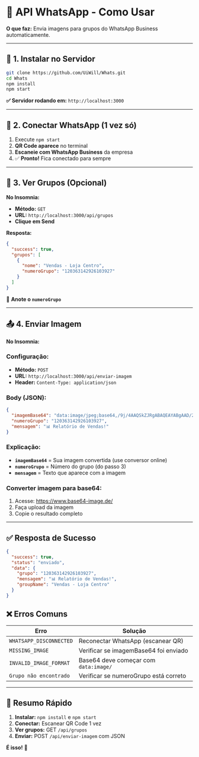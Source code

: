 # 📱 API WhatsApp - Como Usar

**O que faz:** Envia imagens para grupos do WhatsApp Business automaticamente.

---

## 🚀 **1. Instalar no Servidor**

```bash
git clone https://github.com/UiWill/Whats.git
cd Whats
npm install
npm start
```

**✅ Servidor rodando em:** `http://localhost:3000`

---

## 📱 **2. Conectar WhatsApp (1 vez só)**

1. Execute `npm start`
2. **QR Code aparece** no terminal
3. **Escaneie com WhatsApp Business** da empresa
4. ✅ **Pronto!** Fica conectado para sempre

---

## 👥 **3. Ver Grupos (Opcional)**

**No Insomnia:**

- **Método:** `GET`
- **URL:** `http://localhost:3000/api/grupos`
- **Clique em Send**

**Resposta:**
```json
{
  "success": true,
  "grupos": [
    {
      "nome": "Vendas - Loja Centro",
      "numeroGrupo": "120363142926103927"
    }
  ]
}
```

📝 **Anote o `numeroGrupo`**

---

## 📤 **4. Enviar Imagem**

**No Insomnia:**

### **Configuração:**
- **Método:** `POST`
- **URL:** `http://localhost:3000/api/enviar-imagem`
- **Header:** `Content-Type: application/json`

### **Body (JSON):**
```json
{
  "imagemBase64": "data:image/jpeg;base64,/9j/4AAQSkZJRgABAQEAYABgAAD/2wBDAAYEBQYFBAYGBQYHBwYIChAKCgkJChQODwwQFxQYGBcUFhYaHSUfGhsjHBYWICwgIyYnKSopGR8tMC0oMCUoKSj/2wBDAQcHBwoIChMKChMoGhYaKCgoKCgoKCgoKCgoKCgoKCgoKCgoKCgoKCgoKCgoKCgoKCgoKCgoKCgoKCgoKCgoKCj/wAARCAABAAEDASIAAhEBAxEB/8QAFQABAQAAAAAAAAAAAAAAAAAAAAv/xAAUEAEAAAAAAAAAAAAAAAAAAAAA/8QAFQEBAQAAAAAAAAAAAAAAAAAAAAX/xAAUEQEAAAAAAAAAAAAAAAAAAAAA/9oADAMBAAIRAxEAPwCdABmX/9k=",
  "numeroGrupo": "120363142926103927",
  "mensagem": "📊 Relatório de Vendas!"
}
```

### **Explicação:**
- **`imagemBase64`** = Sua imagem convertida (use conversor online)
- **`numeroGrupo`** = Número do grupo (do passo 3)
- **`mensagem`** = Texto que aparece com a imagem

### **Converter imagem para base64:**
1. Acesse: https://www.base64-image.de/
2. Faça upload da imagem
3. Copie o resultado completo

---

## ✅ **Resposta de Sucesso**

```json
{
  "success": true,
  "status": "enviado",
  "data": {
    "grupo": "120363142926103927",
    "mensagem": "📊 Relatório de Vendas!",
    "groupName": "Vendas - Loja Centro"
  }
}
```

## ❌ **Erros Comuns**

| Erro | Solução |
|------|---------|
| `WHATSAPP_DISCONNECTED` | Reconectar WhatsApp (escanear QR) |
| `MISSING_IMAGE` | Verificar se imagemBase64 foi enviado |
| `INVALID_IMAGE_FORMAT` | Base64 deve começar com `data:image/` |
| `Grupo não encontrado` | Verificar se numeroGrupo está correto |

---

## 🎯 **Resumo Rápido**

1. **Instalar:** `npm install` e `npm start`
2. **Conectar:** Escanear QR Code 1 vez
3. **Ver grupos:** GET `/api/grupos`
4. **Enviar:** POST `/api/enviar-imagem` com JSON

**É isso!** 🚀